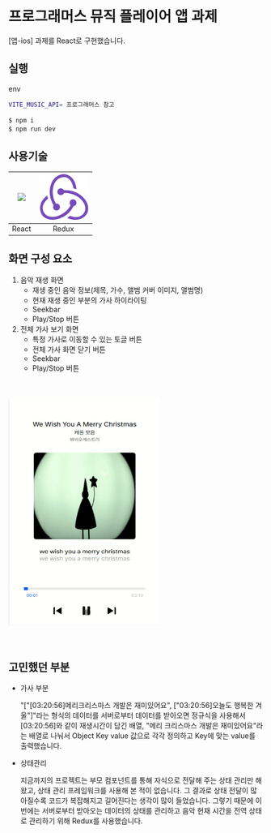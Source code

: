 # 프로그래머스 뮤직 플레이어 앱 과제

[앱-ios] 과제를 React로 구현했습니다.

## 실행

env

```bash
VITE_MUSIC_API= 프로그래머스 참고
```

```bash
$ npm i
$ npm run dev
```

## 사용기술

| <img width="100px" src="https://media.vlpt.us/post-images/chez_bono/ac8abaa0-3f83-11ea-86d2-c9f70b1fedfc/React.jslogo-512.png"> | <img width="100px" src="https://raw.githubusercontent.com/1ambda/1ambda.github.io/master/assets/images/redux/redux_logo.png?width=30%&height=30%"> |
| :-----------------------------------------------------------------------------------------------------------------------------: | :------------------------------------------------------------------------------------------------------------------------------------------------: |
|                                                              React                                                              |                                                                       Redux                                                                        |

## 화면 구성 요소

1. 음악 재생 화면
   - 재생 중인 음악 정보(제목, 가수, 앨범 커버 이미지, 앨범명)
   - 현재 재생 중인 부분의 가사 하이라이팅
   - Seekbar
   - Play/Stop 버튼
2. 전체 가사 보기 화면
   - 특정 가사로 이동할 수 있는 토글 버튼
   - 전체 가사 화면 닫기 버튼
   - Seekbar
   - Play/Stop 버튼
     <br/><br/><br/>

<img width="300px" height= "450px" src="./assets/img/musicapp.gif">
<br/><br/><br/>

## 고민했던 부분

- 가사 부분

  "["[03:20:56]메리크리스마스 개발은 재미있어요", ["03:20:56]오늘도 행복한 겨울&quot;]&quot;라는 형식의 데이터를 서버로부터 데이터를 받아오면 정규식을 사용해서 [03:20:56]와 같이 재생시간이 담긴 배열, &quot;메리 크리스마스 개발은 재미있어요&quot;라는 배열로 나눠서 Object Key value 값으로 각각 정의하고 Key에 맞는 value를 출력했습니다.

- 상태관리

  지금까지의 프로젝트는 부모 컴포넌트를 통해 자식으로 전달해 주는 상태 관리만 해왔고, 상태 관리 프레임워크를 사용해 본 적이 없습니다. 그 결과로 상태 전달이 많아질수록 코드가 복잡해지고 길어진다는 생각이 많이 들었습니다. 그렇기 때문에 이번에는 서버로부터 받아오는 데이터의 상태를 관리하고 음악 현재 시간을 전역 상태로 관리하기 위해 Redux를 사용했습니다.
